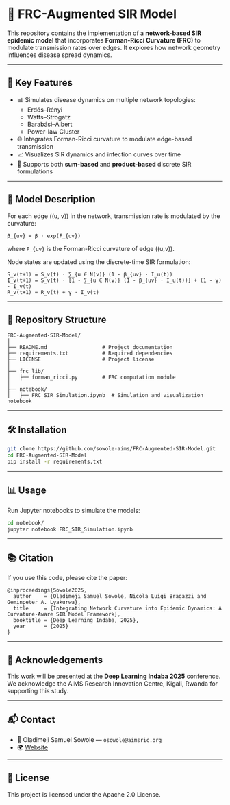 # 🧠 FRC-Augmented SIR Model

This repository contains the implementation of a **network-based SIR epidemic model** that incorporates **Forman-Ricci Curvature (FRC)** to modulate transmission rates over edges. It explores how network geometry influences disease spread dynamics.

---

## 📌 Key Features

- 📊 Simulates disease dynamics on multiple network topologies:
  - Erdős–Rényi
  - Watts–Strogatz
  - Barabási–Albert
  - Power-law Cluster
- 🌐 Integrates Forman-Ricci curvature to modulate edge-based transmission
- 📈 Visualizes SIR dynamics and infection curves over time
- 🧪 Supports both **sum-based** and **product-based** discrete SIR formulations

---

## 🧪 Model Description

For each edge \((u, v)\) in the network, transmission rate is modulated by the curvature:

```
β_{uv} = β ⋅ exp(F_{uv})
```

where `F_{uv}` is the Forman-Ricci curvature of edge \((u,v)\).

Node states are updated using the discrete-time SIR formulation:

```
S_v(t+1) = S_v(t) ⋅ ∑_{u ∈ N(v)} (1 - β_{uv} ⋅ I_u(t))
I_v(t+1) = S_v(t) ⋅ [1 - ∑_{u ∈ N(v)} (1 - β_{uv} ⋅ I_u(t))] + (1 - γ) ⋅ I_v(t)
R_v(t+1) = R_v(t) + γ ⋅ I_v(t)
```

---

## 📁 Repository Structure

```text
FRC-Augmented-SIR-Model/
│
├── README.md                  # Project documentation
├── requirements.txt           # Required dependencies
├── LICENSE                    # Project license
│
├── frc_lib/
│   ├── forman_ricci.py        # FRC computation module
│
├── notebook/
│   ├── FRC_SIR_Simulation.ipynb  # Simulation and visualization notebook
```

---

## 🛠️ Installation

```bash
git clone https://github.com/sowole-aims/FRC-Augmented-SIR-Model.git
cd FRC-Augmented-SIR-Model
pip install -r requirements.txt
```

---

## 📊 Usage

Run Jupyter notebooks to simulate the models:

```bash
cd notebook/
jupyter notebook FRC_SIR_Simulation.ipynb
```

---

## 📚 Citation

If you use this code, please cite the paper:

```
@inproceedings{Sowole2025,
  author    = {Oladimeji Samuel Sowole, Nicola Luigi Bragazzi and Geminpeter A. Lyakurwa},
  title     = {Integrating Network Curvature into Epidemic Dynamics: A Curvature-Aware SIR Model Framework},
  booktitle = {Deep Learning Indaba, 2025},
  year      = {2025}
}
```

---

## 🤝 Acknowledgements

This work will be presented at the **Deep Learning Indaba 2025** conference. We acknowledge the AIMS Research Innovation Centre, Kigali, Rwanda for supporting this study.

---

## 📬 Contact

- 📧 Oladimeji Samuel Sowole — `osowole@aimsric.org`
- 🌍 [Website](https://aimsric.org)

---

## 📄 License

This project is licensed under the Apache 2.0 License.
